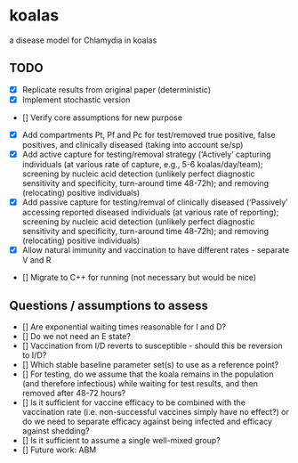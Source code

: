 # koalas
a disease model for Chlamydia in koalas

## TODO

- [X] Replicate results from original paper (deterministic)
- [X] Implement stochastic version
- [] Verify core assumptions for new purpose
- [X] Add compartments Pt, Pf and Pc for test/removed true positive, false positives, and clinically diseased (taking into account se/sp)
- [X] Add active capture for testing/removal strategy (‘Actively’ capturing individuals (at various rate of capture, e.g., 5-6 koalas/day/team); screening by nucleic acid detection (unlikely perfect diagnostic sensitivity and specificity, turn-around time 48-72h); and removing (relocating) positive individuals)
- [X] Add passive capture for testing/remval of clinically diseased (‘Passively’ accessing reported diseased individuals (at various rate of reporting); screening by nucleic acid detection (unlikely perfect diagnostic sensitivity and specificity, turn-around time 48-72h); and removing (relocating) positive individuals)
- [X] Allow natural immunity and vaccination to have different rates - separate V and R
- [] Migrate to C++ for running (not necessary but would be nice)

## Questions / assumptions to assess

- [] Are exponential waiting times reasonable for I and D?
- [] Do we not need an E state?
- [] Vaccination from I/D reverts to susceptible - should this be reversion to I/D?
- [] Which stable baseline parameter set(s) to use as a reference point?
- [] For testing, do we assume that the koala remains in the population (and therefore infectious) while waiting for test results, and then removed after 48-72 hours?
- [] Is it sufficient for vaccine efficacy to be combined with the vaccination rate (i.e. non-successful vaccines simply have no effect?) or do we need to separate efficacy against being infected and efficacy against shedding?
- [] Is it sufficient to assume a single well-mixed group?
- [] Future work:  ABM
